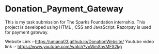 # Donation_Payment_Gateway
This is my task submission for The Sparks Foundation internship.
This project is developed using HTML , CSS and JavaScript. Razorpay is used for payment gateway.

Website Link :-https://umang03.github.io/DonationWebsite/
Youtube video link :- https://www.youtube.com/watch?v=WmSnvMFS2kg
